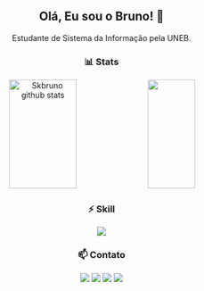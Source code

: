 <h2 align="center">Olá, Eu sou o Bruno! 👋</h2>
<p align="center">Estudante de Sistema da Informação pela UNEB.</p>

<div align="center">
  <h3>📊 Stats</h3>
</div>

<div align="center">  
  <img width="49%" height="195px" src="https://github-readme-stats.vercel.app/api?username=skbruno&theme=dark&show_icons=true&hide_border=true&count_private=false" alt="Skbruno github stats" /> 
  <img width="41%" height="195px" src="https://github-readme-stats.vercel.app/api/top-langs/?username=skbruno&theme=dark&show_icons=true&hide_border=true&layout=compact" />
</div>

<div align="center">
  <h3>⚡ Skill</h3>
</div>

<p align="center">
  <a href="https://skillicons.dev">
    <img src="https://skillicons.dev/icons?i=py,cpp,c,java,js,unity,html,css,bootstrap,git,mysql,postgres" />
  </a>
</p>

<div align="center">
  <h3>📫 Contato</h3>
</div>

<p align="center">
  <a href="mailto:bruno.rodriguesc9@gmail.com"><img src="https://skillicons.dev/icons?i=gmail" /></a>
  <a href="https://www.linkedin.com/in/bruno-rodrigues-conceicao/"><img src="https://skillicons.dev/icons?i=linkedin" /></a>
  <a href="https://www.instagram.com/skybrunoo"><img src="https://skillicons.dev/icons?i=instagram" /></a>
  <a href="https://www.discordapp.com/users/skybruno"><img src="https://skillicons.dev/icons?i=discord" /></a>
</p>
